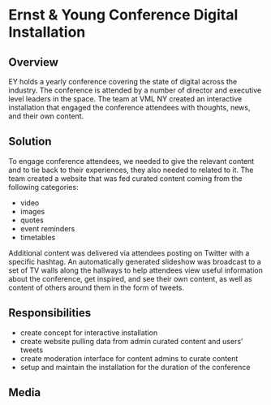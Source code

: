 # Ernst & Young Conference Digital Installation

## Overview
EY holds a yearly conference covering the state of digital across the industry. The conference is attended by a number of director and executive level leaders in the space. The team at VML NY created an interactive installation that engaged the conference attendees with thoughts, news, and their own content.

## Solution
To engage conference attendees, we needed to give the relevant content and to tie back to their experiences, they also needed to related to it. The team created a website that was fed curated content coming from the following categories:

* video
* images
* quotes
* event reminders
* timetables

Additional content was delivered via attendees posting on Twitter with a specific hashtag. An automatically generated slideshow was broadcast to a set of TV walls along the hallways to help attendees view useful information about the conference, get inspired, and see their own content, as well as content of others around them in the form of tweets.

## Responsibilities
* create concept for interactive installation
* create website pulling data from admin curated content and users’ tweets
* create moderation interface for content admins to curate content
* setup and maintain the installation for the duration of the conference

## Media